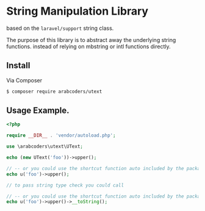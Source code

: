# String Manipulation Library

based on the `laravel/support` string class.

The purpose of this library is to abstract away the underlying string functions. instead of relying 
on mbstring or intl functions directly.

## Install

Via Composer

```bash
$ composer require arabcoders/utext
```

## Usage Example.

```php
<?php

require __DIR__ . 'vendor/autoload.php';

use \arabcoders\utext\UText;

echo (new UText('foo'))->upper();

// -- or you could use the shortcut function auto included by the package.
echo u('foo')->upper();

// to pass string type check you could call

// -- or you could use the shortcut function auto included by the package.
echo u('foo')->upper()->__toString();
```